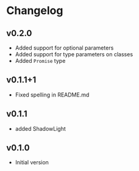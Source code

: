 # Changelog

## v0.2.0

-   Added support for optional parameters
-   Added support for type parameters on classes
-   Added `Promise` type

## v0.1.1+1

-   Fixed spelling in README.md

## v0.1.1

-   added ShadowLight

## v0.1.0

-   Initial version
